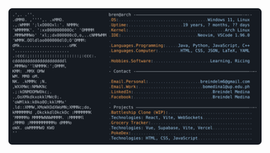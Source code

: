 <a href="https://github.com/kindadailybren/kindadailybren">
  <picture>
    <source media="(prefers-color-scheme: dark)" srcset="ihttps://github.com/kindadailybren/kindadailybren/blob/main/dark_mode.svg">
    <img alt="bren's GitHub Profile README" src="https://github.com/kindadailybren/kindadailybren/blob/main/dark_mode.svg">
  </picture>
</a>
